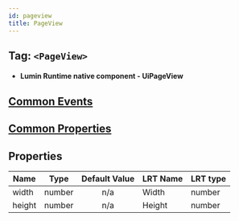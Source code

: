 ```yaml
---
id: pageview
title: PageView
---
```


## Tag: `<PageView>`

- #### Lumin Runtime native component - UiPageView

## [Common Events](../Events.md)

## [Common Properties](../Properties.md)

## Properties

| Name   | Type   | Default Value | LRT Name | LRT type |
| ------ | ------ | :-----------: | -------- | -------- |
| width  | number |      n/a      | Width    | number   |
| height | number |      n/a      | Height   | number   |
